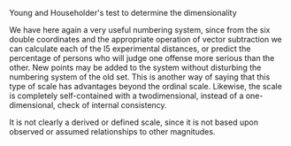 Young and Householder's test to determine the dimensionality

We have here again a very useful numbering system, since from the six double coordinates and the appropriate operation of vector subtraction we can calculate each of the I5 experimental distances, or predict the percentage of persons who will judge one offense more serious than the other. New points may be added to the system without disturbing the numbering system of the old set. This is another way of saying that this type of scale has advantages beyond the ordinal scale. Likewise, the scale is completely self-contained with a twodimensional, instead of a one-dimensional, check of internal consistency.

It is not clearly a derived or defined scale, since it is not based upon observed or assumed relationships to other magnitudes.
